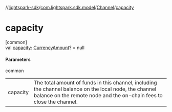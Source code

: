 //[lightspark-sdk](../../../index.md)/[com.lightspark.sdk.model](../index.md)/[Channel](index.md)/[capacity](capacity.md)

# capacity

[common]\
val [capacity](capacity.md): [CurrencyAmount](../-currency-amount/index.md)? = null

#### Parameters

common

| | |
|---|---|
| capacity | The total amount of funds in this channel, including the channel balance on the local node, the channel balance on the remote node and the on-chain fees to close the channel. |
